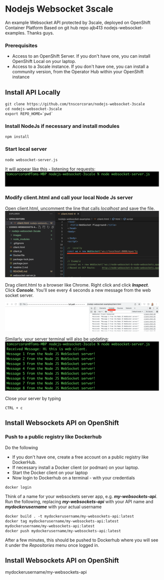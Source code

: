 # Nodejs Websocket 3scale

An example Websocket API protected by 3scale, deployed on OpenShift Container Platform
Based on git hub repo ajb413 nodejs-websocket-examples. Thanks guys.
### Prerequisites
- Access to an OpenShift Server. 
If you don't have one, you can install OpenShift Local on your laptop.
- Access to a 3scale instance. 
If you don't have one, you can install a community version, from the Operator Hub within your OpenShift instance

## Install API Locally

```
git clone https://github.com/tnscorcoran/nodejs-websocket-3scale
cd nodejs-websocket-3scale
export REPO_HOME=`pwd`
```

### Install NodeJs if necessary and install modules
```
npm install
```

### Start local server
```
node websocket-server.js
```
It will appear like this - listening for requests:
<img src="./images/server-terminal1.png" alt="drawing" width="600"/> 


### Modify client.html and call your local Node Js server
Open client.html, uncomment the line that calls *localhost* and save the file.
<img src="./images/client-html.png" alt="drawing" width="600"/> 

Drag client.html to a browser like Chrome. Right click and click ***Inspect***. Click ***Console***. You'll see every 4 seconds a new message from the web socket server.

<img src="./images/web browser.png" alt="drawing" width="600"/> 



Similarly, your server terminal will also be updating:
<img src="./images/server-terminal2.png" alt="drawing" width="600"/> 


Close your server by typing 
```
CTRL + c
```

## Install Websockets API on OpenShift

### Push to a public registry like Dockerhub
Do the following
 - If you don't have one, create a free account on a public registry like DockerHub. 
 - If necessary install a Docker client (or podman) on your laptop.
 - Start the Docker client on your laptop
 - Now login to Dockerhub on a terminal - with your credentials
```
docker login
``` 

Think of a name for your websockets server app, e.g. ***my-websockets-api***. Run the following, replacing ***my-websockets-api*** with your API name and ***mydockerusername*** with your actual username
```
docker build . -t mydockerusername/my-websockets-api:latest
docker tag mydockerusername/my-websockets-api:latest mydockerusername/my-websockets-api:latest
docker push mydockerusername/my-websockets-api:latest
```

After a few minutes, this should be pushed to Dockerhub where you will see it under the *Repositories* menu once logged in.

## Install Websockets API on OpenShift

mydockerusername/my-websockets-api